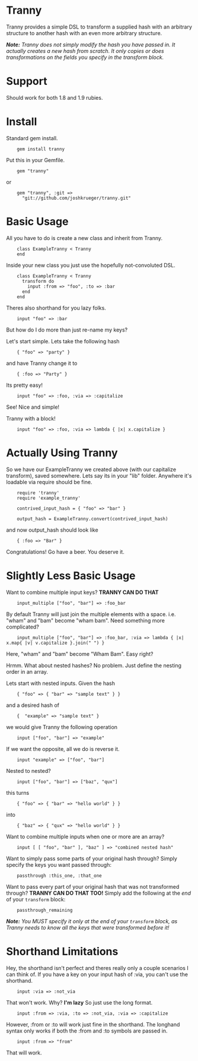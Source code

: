 Tranny
======

Tranny provides a simple DSL to transform a supplied hash with an arbitrary structure to another hash with an even more arbitrary structure.

***Note:*** *Tranny does not simply modify the hash you have passed in. It actually creates a new hash from scratch. It only copies or does transformations on the fields you specify in the transform block.*

Support
=======

Should work for both 1.8 and 1.9 rubies.

Install
=======

Standard gem install.

        gem install tranny


Put this in your Gemfile.

        gem "tranny"

or

        gem "tranny", :git =>
          "git://github.com/joshkrueger/tranny.git"

Basic Usage
===========

All you have to do is create a new class and inherit from Tranny.

        class ExampleTranny < Tranny
        end

Inside your new class you just use the hopefully not-convoluted DSL.

        class ExampleTranny < Tranny
          transform do
            input :from => "foo", :to => :bar
          end
        end

Theres also shorthand for you lazy folks.

        input "foo" => :bar
        
But how do I do more than just re-name my keys?

Let's start simple. Lets take the following hash

        { "foo" => "party" }

and have Tranny change it to

        { :foo => "Party" }

Its pretty easy!

        input "foo" => :foo, :via => :capitalize

See! Nice and simple!

Tranny with a block!

        input "foo" => :foo, :via => lambda { |x| x.capitalize }

Actually Using Tranny
================

So we have our ExampleTranny we created above (with our capitalize transform), saved somewhere. Lets say its in your "lib" folder. Anywhere it's loadable via require should be fine.

        require 'tranny'
        require 'example_tranny'

        contrived_input_hash = { "foo" => "bar" }

        output_hash = ExampleTranny.convert(contrived_input_hash)

and now output_hash should look like

        { :foo => "Bar" }

Congratulations! Go have a beer. You deserve it.

Slightly Less Basic Usage
=================

Want to combine multiple input keys? **TRANNY CAN DO THAT**
        
        input_multiple ["foo", "bar"] => :foo_bar

By default Tranny will just join the multiple elements with a space. i.e. "wham" and "bam" become "wham bam". Need something more complicated?

        input_multiple ["foo", "bar"] => :foo_bar, :via => lambda { |x| x.map{ |v| v.capitalize }.join(" ") }

Here, "wham" and "bam" become "Wham Bam". Easy right?

Hrmm. What about nested hashes? No problem. Just define the nesting order in an array.

Lets start with nested inputs. Given the hash

        { "foo" => { "bar" => "sample text" } }

and a desired hash of

        {  "example" => "sample text" }

we would give Tranny the following operation

        input ["foo", "bar"] => "example"

If we want the opposite, all we do is reverse it.

        input "example" => ["foo", "bar"]

Nested to nested?

        input ["foo", "bar"] => ["baz", "qux"]

this turns

        { "foo" => { "bar" => "hello world" } }

into

        { "baz" => { "qux" => "hello world" } }

Want to combine multiple inputs when one or more are an array?

        input [ [ "foo", "bar" ], "baz" ] => "combined nested hash"

Want to simply pass some parts of your original hash through? Simply specify the keys you want passed through:

        passthrough :this_one, :that_one

Want to pass every part of your original hash that was not transformed through? **TRANNY CAN DO THAT TOO!** Simply add the following at the _end_ of your `transform` block:

        passthrough_remaining

***Note:*** *You MUST specify it only at the end of your `transform` block, as Tranny needs to know all the keys that were transformed before it!*

Shorthand Limitations
==============

Hey, the shorthand isn't perfect and theres really only a couple scenarios I can think of. If you have a key on your input hash of :via, you can't use the shorthand.

        input :via => :not_via

That won't work. Why? **I'm lazy** So just use the long format.

        input :from => :via, :to => :not_via, :via => :capitalize

However, :from or :to will work just fine in the shorthand. The longhand syntax only works if both the :from and :to symbols are passed in.

        input :from => "from"

That will work.

